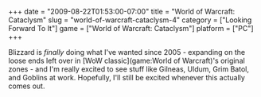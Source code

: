 +++
date = "2009-08-22T01:53:00-07:00"
title = "World of Warcraft: Cataclysm"
slug = "world-of-warcraft-cataclysm-4"
category = ["Looking Forward To It"]
game = ["World of Warcraft: Cataclysm"]
platform = ["PC"]
+++

Blizzard is <i>finally</i> doing what I've wanted since 2005 - expanding on the loose ends left over in [WoW classic](game:World of Warcraft)'s original zones - and I'm really excited to see stuff like Gilneas, Uldum, Grim Batol, and Goblins at work.  Hopefully, I'll still be excited whenever this actually comes out.
